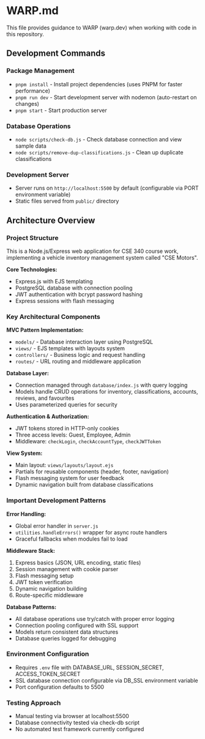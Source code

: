 # WARP.md

This file provides guidance to WARP (warp.dev) when working with code in this repository.

## Development Commands

### Package Management
- `pnpm install` - Install project dependencies (uses PNPM for faster performance)
- `pnpm run dev` - Start development server with nodemon (auto-restart on changes)
- `pnpm start` - Start production server

### Database Operations
- `node scripts/check-db.js` - Check database connection and view sample data
- `node scripts/remove-dup-classifications.js` - Clean up duplicate classifications

### Development Server
- Server runs on `http://localhost:5500` by default (configurable via PORT environment variable)
- Static files served from `public/` directory

## Architecture Overview

### Project Structure
This is a Node.js/Express web application for CSE 340 course work, implementing a vehicle inventory management system called "CSE Motors".

**Core Technologies:**
- Express.js with EJS templating
- PostgreSQL database with connection pooling
- JWT authentication with bcrypt password hashing
- Express sessions with flash messaging

### Key Architectural Components

**MVC Pattern Implementation:**
- `models/` - Database interaction layer using PostgreSQL
- `views/` - EJS templates with layouts system
- `controllers/` - Business logic and request handling
- `routes/` - URL routing and middleware application

**Database Layer:**
- Connection managed through `database/index.js` with query logging
- Models handle CRUD operations for inventory, classifications, accounts, reviews, and favourites
- Uses parameterized queries for security

**Authentication & Authorization:**
- JWT tokens stored in HTTP-only cookies
- Three access levels: Guest, Employee, Admin
- Middleware: `checkLogin`, `checkAccountType`, `checkJWTToken`

**View System:**
- Main layout: `views/layouts/layout.ejs`
- Partials for reusable components (header, footer, navigation)
- Flash messaging system for user feedback
- Dynamic navigation built from database classifications

### Important Development Patterns

**Error Handling:**
- Global error handler in `server.js`
- `utilities.handleErrors()` wrapper for async route handlers
- Graceful fallbacks when modules fail to load

**Middleware Stack:**
1. Express basics (JSON, URL encoding, static files)
2. Session management with cookie parser
3. Flash messaging setup
4. JWT token verification
5. Dynamic navigation building
6. Route-specific middleware

**Database Patterns:**
- All database operations use try/catch with proper error logging
- Connection pooling configured with SSL support
- Models return consistent data structures
- Database queries logged for debugging

### Environment Configuration
- Requires `.env` file with DATABASE_URL, SESSION_SECRET, ACCESS_TOKEN_SECRET
- SSL database connection configurable via DB_SSL environment variable
- Port configuration defaults to 5500

### Testing Approach
- Manual testing via browser at localhost:5500
- Database connectivity tested via check-db script
- No automated test framework currently configured